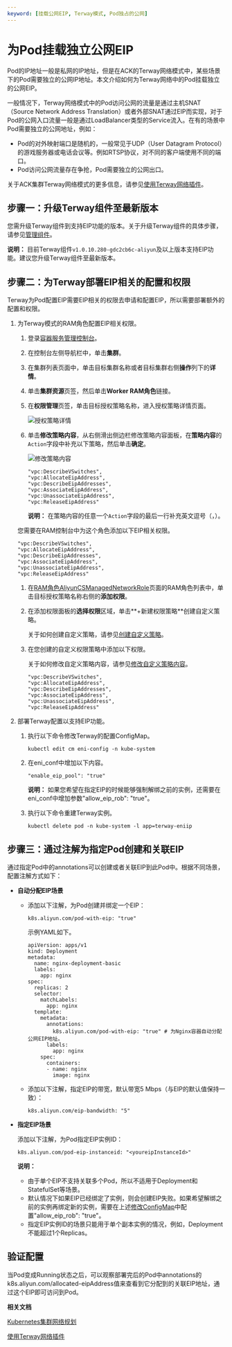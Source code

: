 ```yaml
---
keyword: [挂载公网EIP, Terway模式, Pod独占的公网]
---
```


# 为Pod挂载独立公网EIP

Pod的IP地址一般是私网的IP地址，但是在ACK的Terway网络模式中，某些场景下的Pod需要独立的公网IP地址。本文介绍如何为Terway网络中的Pod挂载独立的公网EIP。

一般情况下，Terway网络模式中的Pod访问公网的流量是通过主机SNAT（Source Network Address Translation）或者外部SNAT通过EIP而实现，对于Pod的公网入口流量一般是通过LoadBalancer类型的Service流入。在有的场景中Pod需要独立的公网地址，例如：

-   Pod的对外映射端口是随机的，一般常见于UDP（User Datagram Protocol）的游戏服务器或电话会议等。例如RTSP协议，对不同的客户端使用不同的端口。
-   Pod访问公网流量存在争抢，Pod需要独立的公网出口。

关于ACK集群Terway网络模式的更多信息，请参见[使用Terway网络插件](/cn.zh-CN/Kubernetes集群用户指南/网络/容器网络CNI/使用Terway网络插件.md)。

## 步骤一：升级Terway组件至最新版本

您需升级Terway组件到支持EIP功能的版本。关于升级Terway组件的具体步骤，请参见[管理组件](/cn.zh-CN/Kubernetes集群用户指南/集群/升级集群/管理组件.md)。

**说明：** 目前Terway组件`v1.0.10.280-gdc2cb6c-aliyun`及以上版本支持EIP功能。建议您升级Terway组件至最新版本。

## 步骤二：为Terway部署EIP相关的配置和权限

Terway为Pod配置EIP需要EIP相关的权限去申请和配置EIP，所以需要部署额外的配置和权限。



1.  为Terway模式的RAM角色配置EIP相关权限。

    1.  登录[容器服务管理控制台](https://cs.console.aliyun.com)。

    2.  在控制台左侧导航栏中，单击**集群**。

    3.  在集群列表页面中，单击目标集群名称或者目标集群右侧**操作**列下的**详情**。

    4.  单击**集群资源**页签，然后单击**Worker RAM角色**链接。

    5.  在**权限管理**页签，单击目标授权策略名称，进入授权策略详情页面。

        ![授权策略详情](https://static-aliyun-doc.oss-accelerate.aliyuncs.com/assets/img/zh-CN/0106659951/p11193.png)

    6.  单击**修改策略内容**，从右侧滑出侧边栏修改策略内容面板，在**策略内容**的`Action`字段中补充以下策略，然后单击**确定**。

        ![修改策略内容](https://static-aliyun-doc.oss-accelerate.aliyuncs.com/assets/img/zh-CN/8576260161/p11195.png)

        ```
        "vpc:DescribeVSwitches",
        "vpc:AllocateEipAddress",
        "vpc:DescribeEipAddresses",
        "vpc:AssociateEipAddress",
        "vpc:UnassociateEipAddress",
        "vpc:ReleaseEipAddress"
        ```

        **说明：** 在策略内容的任意一个`Action`字段的最后一行补充英文逗号（，）。

    您需要在RAM控制台中为这个角色添加以下EIP相关权限。

    ```
    "vpc:DescribeVSwitches",
    "vpc:AllocateEipAddress",
    "vpc:DescribeEipAddresses",
    "vpc:AssociateEipAddress",
    "vpc:UnassociateEipAddress",
    "vpc:ReleaseEipAddress"
    ```

    1.  在[RAM角色AliyunCSManagedNetworkRole](https://ram.console.aliyun.com/roles/AliyunCSManagedNetworkRole)页面的RAM角色列表中，单击目标授权策略名称右侧的**添加权限**。

    2.  在添加权限面板的**选择权限**区域，单击**+新建权限策略**创建自定义策略。

        关于如何创建自定义策略，请参见[创建自定义策略](/cn.zh-CN/权限策略管理/自定义策略/创建自定义策略.md)。

    3.  在您创建的自定义权限策略中添加以下权限。

        关于如何修改自定义策略内容，请参见[修改自定义策略内容](/cn.zh-CN/权限策略管理/自定义策略/修改自定义策略内容.md)。

        ```
        "vpc:DescribeVSwitches",
        "vpc:AllocateEipAddress",
        "vpc:DescribeEipAddresses",
        "vpc:AssociateEipAddress",
        "vpc:UnassociateEipAddress",
        "vpc:ReleaseEipAddress"
        ```

2.  部署Terway配置以支持EIP功能。

    1.  执行以下命令修改Terway的配置ConfigMap。

        ```
        kubectl edit cm eni-config -n kube-system
        ```

    2.  在eni\_conf中增加以下内容。

        ```
        "enable_eip_pool": "true"
        ```

        **说明：** 如果您希望在指定EIP的时候能够强制解绑之前的实例，还需要在eni\_conf中增加参数"allow\_eip\_rob": "true"。

    3.  执行以下命令重建Terway实例。

        ```
        kubectl delete pod -n kube-system -l app=terway-eniip
        ```


## 步骤三：通过注解为指定Pod创建和关联EIP

通过指定Pod中的annotations可以创建或者关联EIP到此Pod中。根据不同场景，配置注解方式如下：

-   **自动分配EIP场景**
    -   添加以下注解，为Pod创建并绑定一个EIP：

        ```
        k8s.aliyun.com/pod-with-eip: "true"
        ```

        示例YAML如下。

        ```
        apiVersion: apps/v1
        kind: Deployment
        metadata:
          name: nginx-deployment-basic
          labels:
            app: nginx
        spec:
          replicas: 2
          selector:
            matchLabels:
              app: nginx
          template:
            metadata:
              annotations:
                k8s.aliyun.com/pod-with-eip: "true" # 为Nginx容器自动分配公网EIP地址。
              labels:
                app: nginx
            spec:
              containers:
              - name: nginx
                image: nginx
        ```

    -   添加以下注解，指定EIP的带宽，默认带宽5 Mbps（与EIP的默认值保持一致）：

        ```
        k8s.aliyun.com/eip-bandwidth: "5"
        ```

-   **指定EIP场景**

    添加以下注解，为Pod指定EIP实例ID：

    ```
    k8s.aliyun.com/pod-eip-instanceid: "<youreipInstanceId>"
    ```

    **说明：**

    -   由于单个EIP不支持关联多个Pod，所以不适用于Deployment和StatefulSet等场景。
    -   默认情况下如果EIP已经绑定了实例，则会创建EIP失败。如果希望解绑之前的实例再绑定新的实例，需要在上述[修改ConfigMap](#substep_8ko_vpt_wxa)中配置"allow\_eip\_rob": "true"。
    -   指定EIP实例ID的场景只能用于单个副本实例的情况，例如，Deployment不能超过1个Replicas。

## 验证配置

当Pod变成Running状态之后，可以观察部署完后的Pod中annotations的k8s.aliyun.com/allocated-eipAddress值来查看到它分配到的关联EIP地址，通过这个EIP即可访问到Pod。

**相关文档**  


[Kubernetes集群网络规划](/cn.zh-CN/Kubernetes集群用户指南/网络/Kubernetes集群网络规划.md)

[使用Terway网络插件](/cn.zh-CN/Kubernetes集群用户指南/网络/容器网络CNI/使用Terway网络插件.md)

